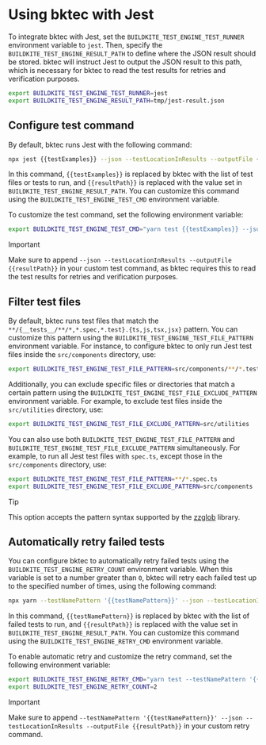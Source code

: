 # Using bktec with Jest
To integrate bktec with Jest, set the `BUILDKITE_TEST_ENGINE_TEST_RUNNER` environment variable to `jest`. Then, specify the `BUILDKITE_TEST_ENGINE_RESULT_PATH` to define where the JSON result should be stored. bktec will instruct Jest to output the JSON result to this path, which is necessary for bktec to read the test results for retries and verification purposes.

```sh
export BUILDKITE_TEST_ENGINE_TEST_RUNNER=jest
export BUILDKITE_TEST_ENGINE_RESULT_PATH=tmp/jest-result.json
```

## Configure test command
By default, bktec runs Jest with the following command:

```sh
npx jest {{testExamples}} --json --testLocationInResults --outputFile {{resultPath}}
```

In this command, `{{testExamples}}` is replaced by bktec with the list of test files or tests to run, and `{{resultPath}}` is replaced with the value set in `BUILDKITE_TEST_ENGINE_RESULT_PATH`. You can customize this command using the `BUILDKITE_TEST_ENGINE_TEST_CMD` environment variable.

To customize the test command, set the following environment variable:
```sh
export BUILDKITE_TEST_ENGINE_TEST_CMD="yarn test {{testExamples}} --json --testLocationInResults --outputFile {{resultPath}}"
```

> [!IMPORTANT]
> Make sure to append `--json --testLocationInResults --outputFile {{resultPath}}` in your custom test command, as bktec requires this to read the test results for retries and verification purposes.

## Filter test files
By default, bktec runs test files that match the `**/{__tests__/**/*,*.spec,*.test}.{ts,js,tsx,jsx}` pattern. You can customize this pattern using the `BUILDKITE_TEST_ENGINE_TEST_FILE_PATTERN` environment variable. For instance, to configure bktec to only run Jest test files inside the `src/components` directory, use:

```sh
export BUILDKITE_TEST_ENGINE_TEST_FILE_PATTERN=src/components/**/*.test.{ts,tsx}
```

Additionally, you can exclude specific files or directories that match a certain pattern using the `BUILDKITE_TEST_ENGINE_TEST_FILE_EXCLUDE_PATTERN` environment variable. For example, to exclude test files inside the `src/utilities` directory, use:

```sh
export BUILDKITE_TEST_ENGINE_TEST_FILE_EXCLUDE_PATTERN=src/utilities
```

You can also use both `BUILDKITE_TEST_ENGINE_TEST_FILE_PATTERN` and `BUILDKITE_TEST_ENGINE_TEST_FILE_EXCLUDE_PATTERN` simultaneously. For example, to run all Jest test files with `spec.ts`, except those in the `src/components` directory, use:

```sh
export BUILDKITE_TEST_ENGINE_TEST_FILE_PATTERN=**/*.spec.ts
export BUILDKITE_TEST_ENGINE_TEST_FILE_EXCLUDE_PATTERN=src/components
```

> [!TIP]
> This option accepts the pattern syntax supported by the [zzglob](https://github.com/DrJosh9000/zzglob?tab=readme-ov-file#pattern-syntax) library.

## Automatically retry failed tests
You can configure bktec to automatically retry failed tests using the `BUILDKITE_TEST_ENGINE_RETRY_COUNT` environment variable. When this variable is set to a number greater than `0`, bktec will retry each failed test up to the specified number of times, using the following command:

```sh
npx yarn --testNamePattern '{{testNamePattern}}' --json --testLocationInResults --outputFile {{resultPath}}
```

In this command, `{{testNamePattern}}` is replaced by bktec with the list of failed tests to run, and `{{resultPath}}` is replaced with the value set in `BUILDKITE_TEST_ENGINE_RESULT_PATH`. You can customize this command using the `BUILDKITE_TEST_ENGINE_RETRY_CMD` environment variable.

To enable automatic retry and customize the retry command, set the following environment variable:
```sh
export BUILDKITE_TEST_ENGINE_RETRY_CMD="yarn test --testNamePattern '{{testNamePattern}}' --json --testLocationInResults --outputFile {{resultPath}}"
export BUILDKITE_TEST_ENGINE_RETRY_COUNT=2
```

> [!IMPORTANT]
> Make sure to append `--testNamePattern '{{testNamePattern}}' --json --testLocationInResults --outputFile {{resultPath}}` in your custom retry command.
